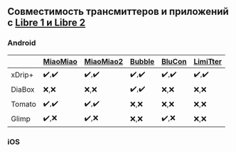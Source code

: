 

## Совместимость трансмиттеров и приложений с [Libre 1 и Libre 2](https://www.freestyle.abbott/us-en/products/freestyle-libre-2.html)

### Android
||[MiaoMiao](https://miaomiao.cool/products/miaomiao-smart-reader)|[MiaoMiao2](https://miaomiao.cool/products/miaomiao2-smart-reader?variant=21342749098043)|[Bubble](https://vk.com/saharmonitor)|[BluCon](https://www.ambrosiasys.com/our-products/)|[LimiTter](https://vk.com/limitter)|
|-|-|-|-|-|-|
|xDrip+|:heavy_check_mark:,:heavy_check_mark:|:heavy_check_mark:,:heavy_check_mark:|:heavy_check_mark:,:heavy_check_mark:|:heavy_check_mark:,:heavy_check_mark:|:heavy_check_mark:,:heavy_check_mark:|
|DiaBox|:x:,:x:|:x:,:x:|:heavy_check_mark:,:heavy_check_mark:|:x:,:x:|:x:,:x:|
|Tomato|:heavy_check_mark:,:heavy_check_mark:|:heavy_check_mark:,:heavy_check_mark:|:x:,:x:|:x:,:x:|:x:,:x:|
|Glimp|:heavy_check_mark:,:x:|:heavy_check_mark:,:x:|:x:,:x:|:heavy_check_mark:,:x:|:x:,:x:|

### iOS
<!--stackedit_data:
eyJoaXN0b3J5IjpbLTE2Njc2MTgwMTgsMTMwMDg2MTI3NiwxND
AzMDE5OTA3LDIwNjU2MDg3ODUsMTMyNzg0NTU2OCwtMTAwNDcy
MDEzM119
-->